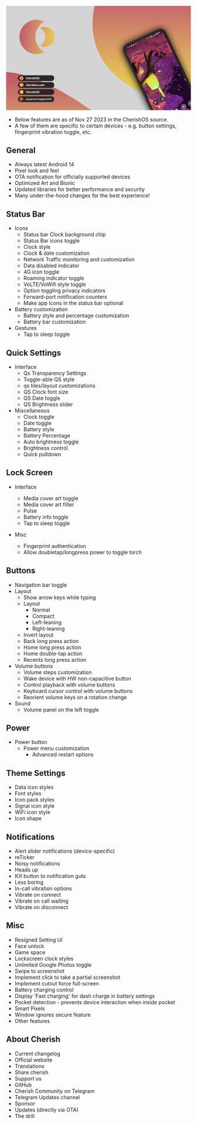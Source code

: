 ![alt text][logo]

  [logo]:https://github.com/CherishOS/android_manifest/blob/tiramisu/assets/cherish.png ""
* Below features are as of Nov 27 2023 in the CherishOS source.
* A few of them are specific to certain devices - e.g. button settings, fingerprint vibration toggle, etc.

General
----------
* Always latest Android 14
* Pixel look and feel
* OTA notification for officially supported devices
* Optimized Art and Bionic
* Updated libraries for better performance and security
* Many under-the-hood changes for the best experience!

Status Bar
----------
* Icons
    * Status bar Clock background chip
    * Status Bar icons toggle
    * Clock style
    * Clock & date customization
    * Network Traffic monitoring and customization
    * Data disabled indicator
    * 4G icon toggle
    * Roaming indicator toggle
    * VoLTE/VoWifi style toggle
    * Option toggling privacy indicators
    * Forward-port notification counters
    * Make app icons in the status bar optional 
* Battery customization
    * Battery style and percentage customization
    * Battery bar customization
* Gestures
    * Tap to sleep toggle

Quick Settings
----------
* Interface
    * Qs Transparency Settings
    * Toggle-able QS style
    * qs tiles/layout customizations
    * QS Clock font size
    * QS Date toggle
    * QS Brightness slider
* Miscellaneous
    * Clock toggle
    * Date toggle
    * Battery style
    * Battery Percentage
    * Auto brightness toggle
    * Brightness control
    * Quick pulldown

Lock Screen
----------
* Interface
    * Media cover art toggle
    * Media cover art filter
    * Pulse 
    * Battery info toggle
    * Tap to sleep toggle
    
* Misc
    * Fingerprint authentication
    * Allow doubletap/longpress power to toggle torch

Buttons
----------
* Navigation bar toggle
* Layout
    * Show arrow keys while typing
    * Layout
      * Normal
      * Compact
      * Left-leaning
      * Right-leaning
    * Invert layout
    * Back long press action
    * Home long press action
    * Home double-tap action
    * Recents long press action
* Volume buttons
    * Volume steps customization
    * Wake device with HW non-capacitive button
    * Control playback with volume buttons
    * Keyboard cursor control with volume buttons
    * Reorient volume keys on a rotation change
* Sound
    * Volume panel on the left toggle

Power
----------
* Power button
  * Power menu customization
    * Advanced restart options

Theme Settings
----------
* Data icon styles
* Font styles
* Icon pack styles
* Signal icon style
* WiFi icon style
* Icon shape

Notifications
----------
* Alert slider notifications (device-specific)
* reTicker
* Noisy notifications
* Heads up
* Kill button to notification guts 
* Less boring
* In-call vibration options
* Vibrate on connect
* Vibrate on call waiting
* Vibrate on disconnect

Misc
----------
* Resigned Setting UI
* Face unlock
* Game space
* Lockscreen clock styles
* Unlimited Google Photos toggle
* Swipe to screenshot
* Implement click to take a partial screenshot
* Implement cutout force full-screen
* Battery charging control
* Display 'Fast charging' for dash charge in battery settings
* Pocket detection - prevents device interaction when inside pocket
* Smart Pixels 
* Window ignores secure feature 
* Other features

About Cherish
----------
* Current changelog
* Official website
* Translations
* Share cherish
* Support us
* GitHub
* Cherish Community on Telegram
* Telegram Updates channel
* Sponsor
* Updates (directly via OTA)
* The drill
